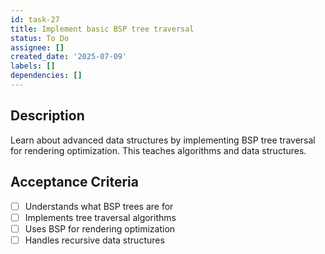 ```yaml
---
id: task-27
title: Implement basic BSP tree traversal
status: To Do
assignee: []
created_date: '2025-07-09'
labels: []
dependencies: []
---
```


## Description

Learn about advanced data structures by implementing BSP tree traversal for rendering optimization. This teaches algorithms and data structures.

## Acceptance Criteria

- [ ] Understands what BSP trees are for
- [ ] Implements tree traversal algorithms
- [ ] Uses BSP for rendering optimization
- [ ] Handles recursive data structures
